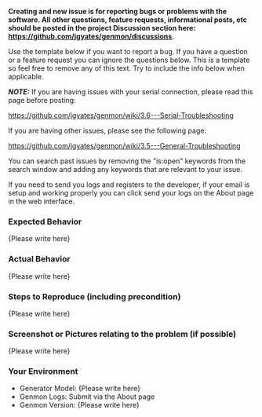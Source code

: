 
**Creating and new issue is for reporting bugs or problems with the software. All other questions, feature requests, informational posts, etc should be posted in the project Discussion section here: https://github.com/jgyates/genmon/discussions.**

Use the template below if you want to report a bug. If you have a question or a feature request you can ignore the questions below. This is a template so feel free to remove any of this text. Try to include the info below when applicable.

***NOTE:*** If you are having issues with your serial connection, please read this page before posting:

https://github.com/jgyates/genmon/wiki/3.6---Serial-Troubleshooting

If you are having other issues, please see the following page:

https://github.com/jgyates/genmon/wiki/3.5---General-Troubleshooting

You can search past issues by removing the "is:open" keywords from the search window and adding any keywords that are relevant to your issue.

If you need to send you logs and registers to the developer, if your email is setup and working properly you can click send your logs on the About page in the web interface.

### Expected Behavior

{Please write here}

### Actual Behavior

{Please write here}

### Steps to Reproduce (including precondition)

{Please write here}

### Screenshot or Pictures relating to the problem (if possible)

{Please write here}

### Your Environment

- Generator Model: {Please write here}
- Genmon Logs: Submit via the About page
- Genmon Version: {Please write here}
